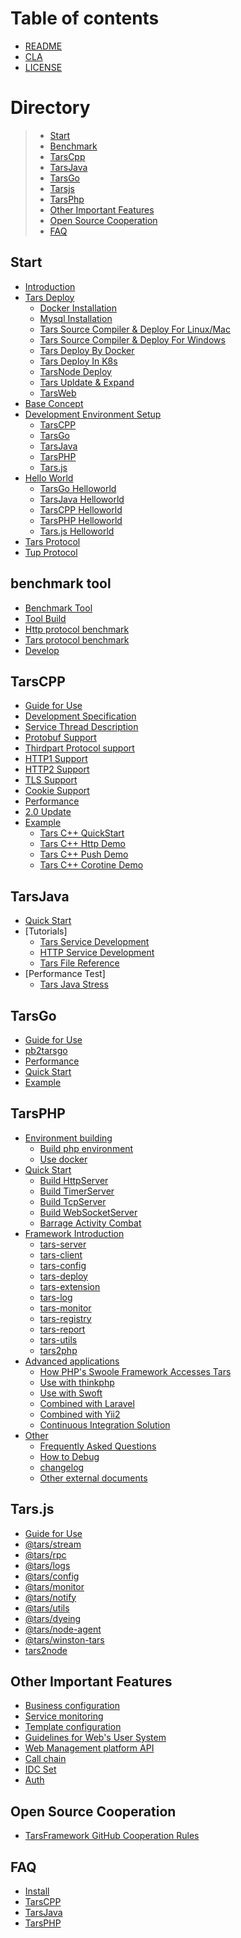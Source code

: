 # Table of contents

* [README](README.md)
* [CLA](cla.md)
* [LICENSE](license.md)

# Directory
> * [Start](#rumen)
> * [Benchmark](#benchmark)
> * [TarsCpp](#TarsCPP)
> * [TarsJava](#TarsJava)
> * [TarsGo](#TarsGo)
> * [Tarsjs](#Tars.js)
> * [TarsPhp](#TarsPHP)
> * [Other Important Features](#important)
> * [Open Source Cooperation](#cooperation)
> * [FAQ](#question)

## Start <a id="rumen"></a>
* [Introduction](base/tars-intro.md)
* [Tars Deploy](installation/README.md)
  * [Docker Installation](installation/docker-install.md)
  * [Mysql Installation](installation/mysql.md)
  * [Tars Source Compiler & Deploy For Linux/Mac](installation/source.md)
  * [Tars Source Compiler & Deploy For Windows](installation/source-windows.md)
  * [Tars Deploy By Docker](installation/docker.md)
  * [Tars Deploy In K8s](installation/k8s-docker-1.md)
  * [TarsNode Deploy](installation/node.md)
  * [Tars Upldate & Expand](installation/expand.md)
  * [TarsWeb](installation/web.md)
* [Base Concept](base/tars-concept.md)
* [Development Environment Setup](env/README.md)
  * [TarsCPP](env/tarscpp.md)
  * [TarsGo](env/tarsgo.md)
  * [TarsJava](env/tarsjava.md)
  * [TarsPHP](env/tarsphp.md)
  * [Tars.js](env/tars.js.md)
* [Hello World](hello-world/README.md)
  * [TarsGo Helloworld](hello-world/tarsgo.md)
  * [TarsJava Helloworld](hello-world/tarsjava.md)
  * [TarsCPP Helloworld](hello-world/tarscpp.md)
  * [TarsPHP Helloworld](hello-world/tarsphp.md)
  * [Tars.js Helloworld](hello-world/tars.js.md)
* [Tars Protocol](base/tars-protocol.md)
* [Tup Protocol](base/tars-tup.md)

## benchmark tool <a id="benchmark"></a>
* [Benchmark Tool](benchmark/README.md)
* [Tool Build](benchmark/build.md)
* [Http protocol benchmark](benchmark/http-guide.md)
* [Tars protocol benchmark](benchmark/tars-guide.md)
* [Develop](benchmark/develop.md)

## TarsCPP <a id="TarsCPP"></a>
* [Guide for Use](dev/tarscpp/tars-guide.md)
* [Development Specification](dev/tarscpp/tars-spec.md)
* [Service Thread Description](dev/tarscpp/tars-server-thread.md)
* [Protobuf Support](dev/tarscpp/tars-protobuf.md)
* [Thirdpart Protocol support](dev/tarscpp/tars-thirdparty-protocol.md)
* [HTTP1 Support](dev/tarscpp/tars-http1.md)
* [HTTP2 Support](dev/tarscpp/tars-http2.md)
* [TLS Support](dev/tarscpp/tars-tls.md)
* [Cookie Support](dev/tarscpp/tars-cookie.md)
* [Performance](dev/tarscpp/tars-performance.md)
* [2.0 Update](dev/tarscpp/tars-2.0-update.md)
* [Example](demo/tarscpp/README.md)
  * [Tars C++ QuickStart](demo/tarscpp/tars_cpp_quickstart.md) 
  * [Tars C++ Http Demo](demo/tarscpp/tars_cpp_http_demo.md)  
  * [Tars C++ Push Demo](demo/tarscpp/tars_push.md) 
  * [Tars C++ Corotine Demo](demo/tarscpp/tars_co.md) 

## TarsJava <a id="TarsJava"></a>
* [Quick Start](dev/tarsjava/tars-quick-start.md)
* [Tutorials]
  * [Tars Service Development](dev/tarsjava/tars-tutorials.md)
  * [HTTP Service Development](dev/tarsjava/tars-http-server.md)
  * [Tars File Reference](dev/tarsjava/tars-reference.md)
* [Performance Test]
  * [Tars Java Stress ](dev/tarsjava/stress-testing.md)

## TarsGo <a id="TarsGo"></a>
* [Guide for Use](dev/tarsgo/README.md)
* [pb2tarsgo](dev/tarsgo/pb2tarsgo.md)
* [Performance](dev/tarsgo/xing-neng-ce-shi.md)
* [Quick Start](dev/tarsgo/tars_go_quickstart_en.md)
* [Example](demo/tarsgo.md)

## TarsPHP <a id="TarsPHP"></a>
* [Environment building]()
  * [Build php environment](dev/tarsphp/Environment/php.md)
  * [Use docker](dev/tarsphp/Environment/docker.md)
* [Quick Start](dev/tarsphp/QuickStart/introduce.md)
  * [Build HttpServer](dev/tarsphp/QuickStart/tars-http-server.md)
  * [Build TimerServer](dev/tarsphp/QuickStart/tars-timer-server.md)
  * [Build TcpServer](dev/tarsphp/QuickStart/tars-tcp-server.md)
  * [Build WebSocketServer](dev/tarsphp/QuickStart/tars-websocket-server.md)
  * [Barrage Activity Combat](dev/tarsphp/QuickStart/tars-act-demo.md)
* [Framework Introduction](dev/tarsphp/Framework/introduce.md)
  * [tars-server](dev/tarsphp/Framework/tars-server.md)
  * [tars-client](dev/tarsphp/Framework/tars-client.md)
  * [tars-config](dev/tarsphp/Framework/tars-config.md)
  * [tars-deploy](dev/tarsphp/Framework/tars-deploy.md)
  * [tars-extension](dev/tarsphp/Framework/tars-extension.md)
  * [tars-log](dev/tarsphp/Framework/tars-log.md)
  * [tars-monitor](dev/tarsphp/Framework/tars-monitor.md)
  * [tars-registry](dev/tarsphp/Framework/tars-registry.md)
  * [tars-report](dev/tarsphp/Framework/tars-report.md)
  * [tars-utils](dev/tarsphp/Framework/tars-utils.md)
  * [tars2php](dev/tarsphp/Framework/tars2php.md)
* [Advanced applications]()
  * [How PHP's Swoole Framework Accesses Tars](dev/tarsphp/Advanced/swoole-suport-tars.md)
  * [Use with thinkphp](dev/tarsphp/Advanced/thinkphp.md)
  * [Use with Swoft](dev/tarsphp/Advanced/swoft.md)
  * [Combined with Laravel](dev/tarsphp/Advanced/laravel.md)
  * [Combined with Yii2](dev/tarsphp/Advanced/yii2.md)
  * [Continuous Integration Solution](dev/tarsphp/Advanced/ci.md)
* [Other]()
  * [Frequently Asked Questions](dev/tarsphp/Question/index.md)
  * [How to Debug](dev/tarsphp/Question/debug.md)
  * [changelog](dev/tarsphp/Question/changelog.md)
  * [Other external documents](dev/tarsphp/Question/outsource.md)

## Tars.js <a id="Tars.js"></a>
* [Guide for Use](dev/tars.js/README.md)
* [@tars/stream](dev/tars.js/tars-stream.md)
* [@tars/rpc](dev/tars.js/tars-rpc.md)
* [@tars/logs](dev/tars.js/tars-logs.md)
* [@tars/config](dev/tars.js/tars-config.md)
* [@tars/monitor](dev/tars.js/tars-monitor.md)
* [@tars/notify](dev/tars.js/tars-notify.md)
* [@tars/utils](dev/tars.js/tars-utils.md)
* [@tars/dyeing](dev/tars.js/tars-dyeing.md)
* [@tars/node-agent](dev/tars.js/tars-node-agent.md)
* [@tars/winston-tars](dev/tars.js/tars-winston-tars.md)
* [tars2node](dev/tars.js/tars2node.md)

## Other Important Features <a id="important"></a>

* [Business configuration](dev/tars-config.md)
* [Service monitoring](dev/tars-monitor.md)
* [Template configuration](dev/tars-template.md)
* [Guidelines for Web's User System](dev/tars-web-user.md)
* [Web Management platform API](dev/tars-web-api.md)
* [Call chain](dev/tars-call-chain.md)
* [IDC Set](dev/tars-idc-set.md)
* [Auth](dev/tars-auth.md)

## Open Source Cooperation <a id="cooperation">
* [TarsFramework GitHub Cooperation Rules](cooperation/tars_framework_git_flows.md)

## FAQ <a id="question"></a>
* [Install](question/Install_faq-en.md)
* [TarsCPP](question/tarscpp-question.md)
* [TarsJava](question/tarsjava-question.md)
* [TarsPHP](question/tarsphp-question.md)



